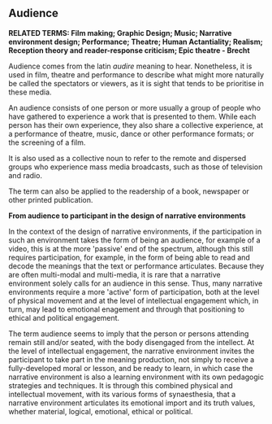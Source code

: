 ## Audience

**RELATED TERMS: Film making; Graphic Design; Music; Narrative environment design; Performance; Theatre; Human Actantiality; Realism; Reception theory and reader-response criticism; Epic theatre - Brecht**

Audience comes from the latin _audire_ meaning to hear. Nonetheless, it is used in film, theatre and performance to describe what might more naturally be called the spectators or viewers, as it is sight that tends to be prioritise in these media.

An audience consists of one person or more usually a group of people who have gathered to experience a work that is presented to them. While each person has their own experience, they also share a collective experience, at a performance of theatre, music, dance or other performance formats; or the screening of a film. 

It is also used as a collective noun to refer to the remote and dispersed groups who experience mass media broadcasts, such as those of television and radio. 

The term can also be applied to the readership of a book, newspaper or other printed publication.

**From audience to participant in the design of narrative environments**

In the context of the design of narrative environments, if the participation in such an environment takes the form of being an audience, for example of a video, this is at the more 'passive' end of the spectrum, although this still requires participation, for example, in the form of being able to read and decode the meanings that the text or performance articulates. Because they are often multi-modal and multi-media, it is rare that a narrative environment solely calls for an audience in this sense. Thus, many narrative environments require a more 'active' form of participation, both at the level of physical movement and at the level of intellectual engagement which, in turn, may lead to emotional enagement and through that positioning to ethical and political engagement. 

The term audience seems to imply that the person or persons attending remain still and/or seated, with the body disengaged from the intellect. At the level of intellectual engagement, the narrative environment invites the participant to take part in the meaning production, not simply to receive a fully-developed moral or lesson, and be ready to learn, in which case the narrative environment is also a learning environment with its own pedagogic strategies and techniques. It is through this combined physical and intellectual movement, with its various forms of synaesthesia, that a narrative environment articulates its emotional import and its truth values, whether material, logical, emotional, ethical or political.

